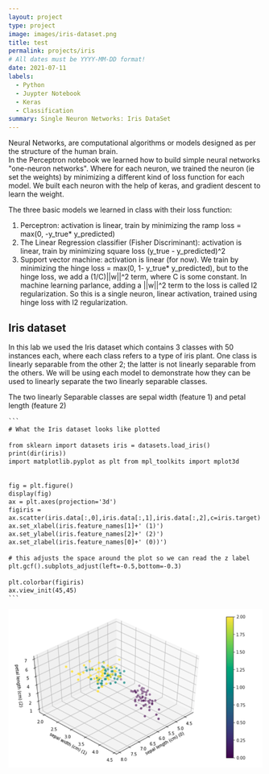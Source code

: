 ```yaml
---
layout: project
type: project
image: images/iris-dataset.png
title: test
permalink: projects/iris
# All dates must be YYYY-MM-DD format!
date: 2021-07-11
labels:
  - Python
  - Juypter Notebook
  - Keras
  - Classification
summary: Single Neuron Networks: Iris DataSet
---
```



Neural Networks, are computational algorithms or models designed as per the structure of the human brain.  
In the Perceptron notebook we learned how to build simple neural networks "one-neuron networks". Where for each neuron, we trained the neuron (ie set the weights) by minimizing a different kind of loss function for each model. We built each neuron with the help of keras, and gradient descent to learn the weight.

The three basic models we learned in class with their loss function:

 1. Perceptron: activation is linear, train by minimizing the ramp loss = max(0, -y_true* y_predicted)  
2. The Linear Regression classifier (Fisher Discriminant): activation is linear, train by minimizing square loss (y_true - y_predicted)^2  
3. Support vector machine: activation is linear (for now). We train by minimizing the hinge loss = max(0, 1- y_true* y_predicted), but to the hinge loss, we add a (1/C)||w||^2 term, where C is some constant. In machine learning parlance, adding a ||w||^2 term to the loss is called l2 regularization. So this is a single neuron, linear activation, trained using hinge loss with l2 regularization.

## Iris dataset

In this lab we used the Iris dataset which contains 3 classes with 50 instances each, where each class refers to a type of iris plant. One class is linearly separable from the other 2; the latter is not linearly separable from the others. We will be using each model to demonstrate how they can be used to linearly separate the two linearly separable classes.

The two linearly Separable classes are sepal width (feature 1) and petal length (feature 2)

    ```
    # What the Iris dataset looks like plotted 
    
    from sklearn import datasets iris = datasets.load_iris() print(dir(iris))
    import matplotlib.pyplot as plt from mpl_toolkits import mplot3d
    

    fig = plt.figure()  
    display(fig)  
    ax = plt.axes(projection='3d')  
    figiris = ax.scatter(iris.data[:,0],iris.data[:,1],iris.data[:,2],c=iris.target) 
    ax.set_xlabel(iris.feature_names[1]+' (1)') 
    ax.set_ylabel(iris.feature_names[2]+' (2)') 
    ax.set_zlabel(iris.feature_names[0]+' (0))')

    # this adjusts the space around the plot so we can read the z label 
    plt.gcf().subplots_adjust(left=-0.5,bottom=-0.3)

    plt.colorbar(figiris) 
    ax.view_init(45,45)
    ```
    
  <img class="ui medium right floated rounded image" src="../images/Iris1.png">
